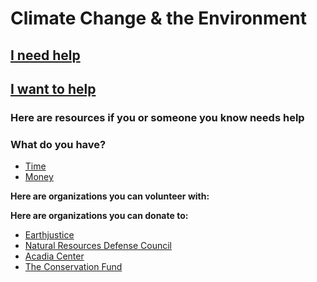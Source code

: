 # Climate Change & the Environment

## [I need help](#need_help)

## [I want to help](#want_to_help)

### <a name="need_help"></a>Here are resources if you or someone you know needs help

### <a name="want_to_help"></a>What do you have?

* [Time](#give_time)
* [Money](#give_money)

**<a name="give_time"></a> Here are organizations you can volunteer with:**

**<a name="give_money"></a> Here are organizations you can donate to:**

* [Earthjustice](http://earthjustice.org/)
* [Natural Resources Defense Council](https://www.nrdc.org/)
* [Acadia Center](http://acadiacenter.org/)
* [The Conservation Fund](http://www.conservationfund.org/)